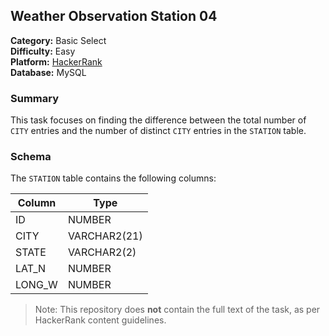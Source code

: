 ## Weather Observation Station 04

**Category:** Basic Select  
**Difficulty:** Easy  
**Platform:** [HackerRank](https://www.hackerrank.com/challenges/weather-observation-station-4/problem)  
**Database:** MySQL

### Summary

This task focuses on finding the difference between the total number of `CITY` entries and the number of distinct `CITY` entries in the `STATION` table.

### Schema

The `STATION` table contains the following columns:

| Column  | Type           |
|---------|----------------|
| ID      | NUMBER         |
| CITY    | VARCHAR2(21)   |
| STATE   | VARCHAR2(2)    |
| LAT_N   | NUMBER         |
| LONG_W  | NUMBER         |

> Note: This repository does **not** contain the full text of the task, as per HackerRank content guidelines.